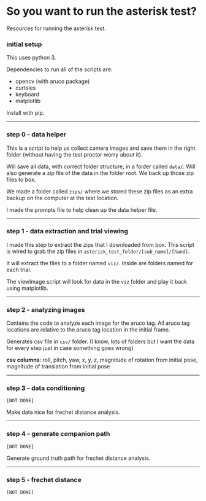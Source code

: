 # So you want to run the asterisk test?
Resources for running the asterisk test.


### initial setup
This uses python 3. 

Dependencies to run all of the scripts are:
- opencv (with aruco package)
- curtsies
- keyboard
- matplotlib

Install with pip.

---

### step 0 - data helper
This is a script to help us collect camera images and save them in the right folder (without having the test proctor worry about it). 

Will save all data, with correct folder structure, in a folder called `data/`. Will also generate a zip file of the data in the folder root. We back up those zip files to box.

We made a folder called `zips/` where we stored these zip files as an extra backup on the computer at the test location.

I made the prompts file to help clean up the data helper file.

---


### step 1 - data extraction and trial viewing
I made this step to extract the zips that I downloaded from box. This script is wired to grab the zip files in `asterisk_test_folder/[sub_name]/[hand]`. 

It will extract the files to a folder named `viz/`. Inside are folders named for each trial.

The viewImage script will look for data in the `viz` folder and play it back using matplotlib.


---

### step 2 - analyzing images
Contains the code to analyze each image for the aruco tag. All aruco tag locations are relative to the aruco tag location in the initial frame. 

Generates csv file in `csv/` folder. (I know, lots of folders but I want the data for every step just in case something goes wrong)

**csv columns**: roll, pitch, yaw, x, y, z, magnitude of rotation from initial pose, magnitude of translation from initial pose

---

### step 3 - data conditioning

`[NOT DONE]` 

Make data nice for frechet distance analysis. 

---


### step 4 - generate companion path

`[NOT DONE]` 

Generate ground truth path for frechet distance analysis.

---

### step 5 - frechet distance

`[NOT DONE]` 



